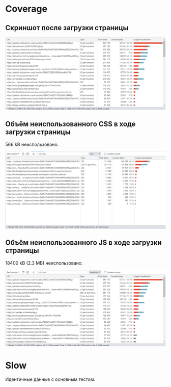 # Coverage

## Скриншот после загрузки страницы

![](image.png)

## Объём неиспользованного CSS в ходе загрузки страницы

566 kB неиспользовано.

![](image-1.png)

## Объём неиспользованного JS в ходе загрузки страницы

18400 kB (2.3 MB) неиспользовано.

![](image-2.png)

# Slow

Идентичные данные с основным тестом.
